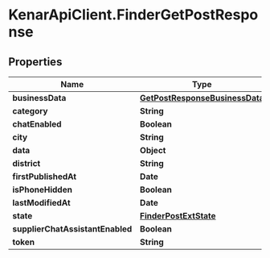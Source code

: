 # KenarApiClient.FinderGetPostResponse

## Properties

Name | Type | Description | Notes
------------ | ------------- | ------------- | -------------
**businessData** | [**GetPostResponseBusinessData**](GetPostResponseBusinessData.md) |  | [optional] 
**category** | **String** |  | [optional] 
**chatEnabled** | **Boolean** |  | [optional] 
**city** | **String** |  | [optional] 
**data** | **Object** |  | [optional] 
**district** | **String** |  | [optional] 
**firstPublishedAt** | **Date** |  | [optional] 
**isPhoneHidden** | **Boolean** |  | [optional] 
**lastModifiedAt** | **Date** |  | [optional] 
**state** | [**FinderPostExtState**](FinderPostExtState.md) |  | [optional] 
**supplierChatAssistantEnabled** | **Boolean** |  | [optional] 
**token** | **String** |  | [optional] 


